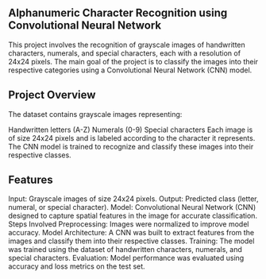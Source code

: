 ## Alphanumeric Character Recognition using Convolutional Neural Network
This project involves the recognition of grayscale images of handwritten characters, numerals, and special characters, each with a resolution of 24x24 pixels. The main goal of the project is to classify the images into their respective categories using a Convolutional Neural Network (CNN) model.

## Project Overview
The dataset contains grayscale images representing:

Handwritten letters (A-Z)
Numerals (0-9)
Special characters
Each image is of size 24x24 pixels and is labeled according to the character it represents. The CNN model is trained to recognize and classify these images into their respective classes.

## Features
Input: Grayscale images of size 24x24 pixels.
Output: Predicted class (letter, numeral, or special character).
Model: Convolutional Neural Network (CNN) designed to capture spatial features in the image for accurate classification.
Steps Involved
Preprocessing: Images were normalized to improve model accuracy.
Model Architecture: A CNN was built to extract features from the images and classify them into their respective classes.
Training: The model was trained using the dataset of handwritten characters, numerals, and special characters.
Evaluation: Model performance was evaluated using accuracy and loss metrics on the test set.
